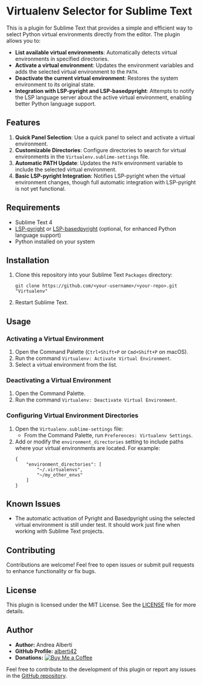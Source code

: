 # Virtualenv Selector for Sublime Text

This is a plugin for Sublime Text that provides a simple and efficient way to select Python virtual environments directly from the editor. The plugin allows you to:

- **List available virtual environments**: Automatically detects virtual environments in specified directories.
- **Activate a virtual environment**: Updates the environment variables and adds the selected virtual environment to the `PATH`.
- **Deactivate the current virtual environment**: Restores the system environment to its original state.
- **Integration with LSP-pyright and LSP-basedpyright**: Attempts to notify the LSP language server about the active virtual environment, enabling better Python language support.

## Features

1. **Quick Panel Selection**: Use a quick panel to select and activate a virtual environment.
2. **Customizable Directories**: Configure directories to search for virtual environments in the `Virtualenv.sublime-settings` file.
3. **Automatic PATH Update**: Updates the `PATH` environment variable to include the selected virtual environment.
4. **Basic LSP-pyright Integration**: Notifies LSP-pyright when the virtual environment changes, though full automatic integration with LSP-pyright is not yet functional.

## Requirements

- Sublime Text 4
- [LSP-pyright](https://github.com/sublimelsp/LSP-pyright) or [LSP-basedpyright](https://github.com/sublimelsp/LSP-basedpyright) (optional, for enhanced Python language support) 
- Python installed on your system

## Installation

1. Clone this repository into your Sublime Text `Packages` directory:
   ```
   git clone https://github.com/<your-username>/<your-repo>.git "Virtualenv"
   ```
2. Restart Sublime Text.

## Usage

### Activating a Virtual Environment

1. Open the Command Palette (`Ctrl+Shift+P` or `Cmd+Shift+P` on macOS).
2. Run the command `Virtualenv: Activate Virtual Environment`.
3. Select a virtual environment from the list.

### Deactivating a Virtual Environment

1. Open the Command Palette.
2. Run the command `Virtualenv: Deactivate Virtual Environment`.

### Configuring Virtual Environment Directories

1. Open the `Virtualenv.sublime-settings` file:
   - From the Command Palette, run `Preferences: Virtualenv Settings`.
2. Add or modify the `environment_directories` setting to include paths where your virtual environments are located. For example:
   ```
   {
       "environment_directories": [
           "~/.virtualenvs",
           "~/my_other_envs"
       ]
   }
   ```

## Known Issues

- The automatic activation of Pyright and Basedpyright using the selected virtual environment is still under test. It should work just fine when working with Sublime Text projects.

## Contributing

Contributions are welcome! Feel free to open issues or submit pull requests to enhance functionality or fix bugs.

## License

This plugin is licensed under the MIT License. See the [LICENSE](LICENSE) file for more details.

## Author
- **Author:** Andrea Alberti
- **GitHub Profile:** [alberti42](https://github.com/alberti42)
- **Donations:** [![Buy Me a Coffee](https://img.shields.io/badge/Donate-Buy%20Me%20a%20Coffee-orange)](https://buymeacoffee.com/alberti)

Feel free to contribute to the development of this plugin or report any issues in the [GitHub repository](https://github.com/alberti42/sublime-virtualenv/issues).

